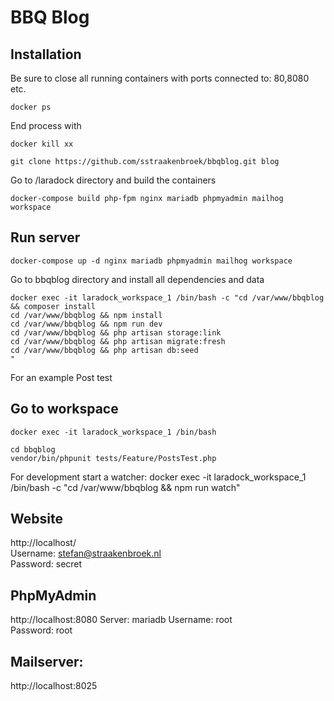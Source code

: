 # BBQ Blog

## Installation

Be sure to close all running containers with ports connected to: 80,8080 etc.
```
docker ps
```

End process with
```
docker kill xx
```

```
git clone https://github.com/sstraakenbroek/bbqblog.git blog
```
Go to /laradock directory and build the containers
```
docker-compose build php-fpm nginx mariadb phpmyadmin mailhog workspace
```

## Run server
```
docker-compose up -d nginx mariadb phpmyadmin mailhog workspace
```


Go to bbqblog directory and install all dependencies and data
```
docker exec -it laradock_workspace_1 /bin/bash -c "cd /var/www/bbqblog && composer install
cd /var/www/bbqblog && npm install
cd /var/www/bbqblog && npm run dev
cd /var/www/bbqblog && php artisan storage:link
cd /var/www/bbqblog && php artisan migrate:fresh
cd /var/www/bbqblog && php artisan db:seed
"
```  

For an example Post test

## Go to workspace
```
docker exec -it laradock_workspace_1 /bin/bash
```

```
cd bbqblog
vendor/bin/phpunit tests/Feature/PostsTest.php
```

For development start a watcher:
docker exec -it laradock_workspace_1 /bin/bash -c "cd /var/www/bbqblog && npm run watch"


## Website
http://localhost/  
Username: stefan@straakenbroek.nl  
Password: secret  

## PhpMyAdmin
http://localhost:8080
Server: mariadb
Username: root  
Password: root  

## Mailserver:
http://localhost:8025

